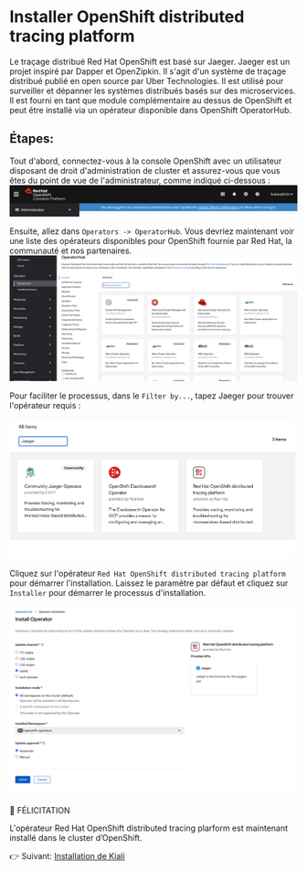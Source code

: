 # Installer OpenShift distributed tracing platform

Le traçage distribué Red Hat OpenShift est basé sur Jaeger. Jaeger est un projet inspiré par Dapper et OpenZipkin. Il s'agit d'un système de traçage distribué publié en open source par Uber Technologies. Il est utilisé pour surveiller et dépanner les systèmes distribués basés sur des microservices. Il est fourni en tant que module complémentaire au dessus de OpenShift et peut être installé via un opérateur disponible dans OpenShift OperatorHub.


## Étapes:

Tout d'abord, connectez-vous à la console OpenShift avec un utilisateur disposant de droit d'administration de cluster et assurez-vous que vous êtes du point de vue de l'administrateur, comme indiqué ci-dessous :
![Administration Perspective](images/admin-perspective.png)

Ensuite, allez dans `Operators -> OperatorHub`. Vous devriez maintenant voir une liste des opérateurs disponibles pour OpenShift fournie par Red Hat, la communauté et nos partenaires.
![Operator Hub](images/operator-hub.png)

Pour faciliter le processus, dans le `Filter by...`, tapez Jaeger pour trouver l'opérateur requis :

![Jeager Operator](images/jaeger-operator.png)

Cliquez sur l'opérateur `Red Hat OpenShift distributed tracing platform` pour démarrer l'installation. Laissez le paramètre par défaut et cliquez sur `Installer` pour démarrer le processus d'installation.

![Installation](images/install-jaeger-operator.png)

:tada: FÉLICITATION

L'opérateur Red Hat OpenShift distributed tracing plarform est maintenant installé dans le cluster d’OpenShift.

:point_right: Suivant: [Installation de Kiali](install-kiali-operator.md)

